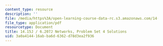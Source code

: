 ```yaml
---
content_type: resource
description: ''
file: /media/https%3A/open-learning-course-data-rc.s3.amazonaws.com/14-15j-networks-spring-2018/3a0a414416abba6d6362d78d3ea2f936_MIT14_15JS18_sol4.pdf
file_type: application/pdf
resourcetype: Document
title: 14.15J / 6.207J Networks, Problem Set 4 Solutions
uid: 3a0a4144-16ab-ba6d-6362-d78d3ea2f936
---
```


